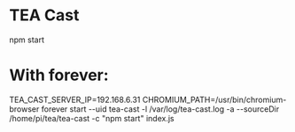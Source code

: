 # TEA Cast

npm start

# With forever:

TEA_CAST_SERVER_IP=192.168.6.31 CHROMIUM_PATH=/usr/bin/chromium-browser forever start --uid tea-cast -l /var/log/tea-cast.log -a --sourceDir /home/pi/tea/tea-cast -c "npm start" index.js
